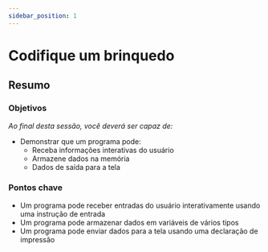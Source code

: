 ```yaml
---
sidebar_position: 1
---
```


# Codifique um brinquedo

## Resumo

### Objetivos
*Ao final desta sessão, você deverá ser capaz de:*
* Demonstrar que um programa pode:
   * Receba informações interativas do usuário
   * Armazene dados na memória
   * Dados de saída para a tela

### Pontos chave
* Um programa pode receber entradas do usuário interativamente usando uma instrução de entrada
* Um programa pode armazenar dados em variáveis de vários tipos
* Um programa pode enviar dados para a tela usando uma declaração de impressão